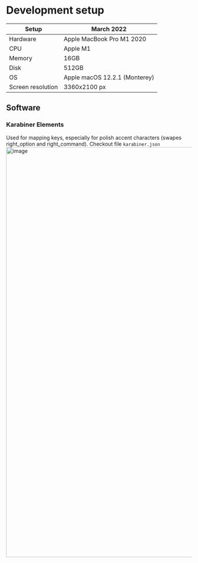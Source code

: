 # Development setup

| Setup             | March 2022                    |
|-------------------|-------------------------------|
| Hardware          | Apple MacBook Pro M1 2020     |
| CPU               | Apple M1                      |
| Memory            | 16GB                          |
| Disk              | 512GB                         |
| OS                | Apple macOS 12.2.1 (Monterey) |
| Screen resolution | 3360x2100 px                  |

## Software

### Karabiner Elements
Used for mapping keys, especially for polish accent characters (swapes right_option and right_command). Checkout file `karabiner.json`
<img width="1112" alt="image" src="https://user-images.githubusercontent.com/21008961/158254630-f96ffe88-54aa-430b-bce7-81b5540e0b18.png">
